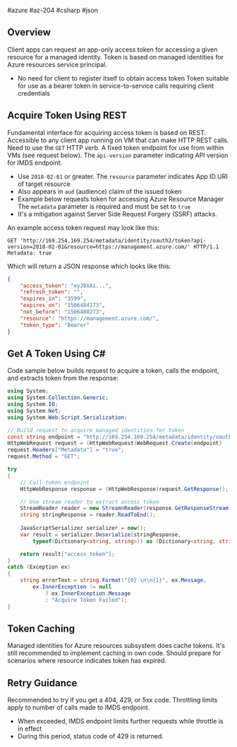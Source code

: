 #azure #az-204 #csharp #json 

## Overview
Client apps can request an app-only access token for accessing a given resource for a managed identity.
Token is based on managed identities for Azure resources service principal.
- No need for client to register itself to obtain access token
Token suitable for use as a bearer token in service-to-service calls requiring client credentials

## Acquire Token Using REST
Fundamental interface for acquiring access token is based on REST.
Accessible to any client app running on VM that can make HTTP REST calls.
Need to use the `GET` HTTP verb.
A fixed token endpoint for use from within VMs (see request below).
The `api-version` parameter indicating API version for IMDS endpoint.
- Use `2018-02-01` or greater.
The `resource` parameter indicates App ID URI of target resource
- Also appears in `aud` (audience) claim of the issued token
- Example below requests token for accessing Azure Resource Manager
The `metadata` parameter is required and must be set to `true`
- It's a mitigation against Server Side Request Forgery (SSRF) attacks.

An example access token request may look like this:
```http
GET 'http://169.254.169.254/metadata/identity/oauth2/token?api-version=2018-02-01&resource=https://management.azure.com/' HTTP/1.1 Metadata: true
```

Which will return a JSON response which looks like this:
```json
{
	"access_token": "eyJ0XAi...",
	"refresh_token": "",
	"expires_in": "3599",
	"expires_on": "1506484173",
	"not_before": "1506480273",
	"resource": "https://management.azure.com/",
	"token_type": "Bearer"
}
```

## Get A Token Using C\#
Code sample below builds request to acquire a token, calls the endpoint, and extracts token from the response:
```csharp
using System;
using System.Collection.Generic;
using System.IO;
using System.Net;
using System.Web.Script.Serialization;

// Build request to acquire managed identities for token
const string endpoint = "http://169.254.169.254/metadata/identity/oauth2/token?api-version=2018-02-01&resource=https://management.azure.com/";
HttpWebRequest request = (HttpWebRequest)WebRequest.Create(endpoint)
request.Headers["Metadata"] = "true";
request.Method = "GET";

try
{
	// Call token endpoint
	HttpWebResponse response = (HttpWebResponse)request.GetResponse();

	// Use stream reader to extract access token
	StreamReader reader = new StreamnReader(response.GetResponseStream());
	string stringResponse = reader.ReadToEnd();
	
	JavaScriptSerializer serializer = new();
	var result = serializer.Deserialize(stringResponse, 
		typeof(Dictionary<string, string>)) as (Dictionary<string, string>);

	return result["access_token"];
}
catch (Exception ex)
{
	string errorText = string.Format("{0} \n\n{1}", ex.Message,
		ex.InnerException != null
			? ex.InnerException.Message
			: "Acquire Token Failed");
}
```

## Token Caching
Managed identities for Azure resources subsystem does cache tokens.
It's still recommended to implement caching in own code.
Should prepare for scenarios where resource indicates token has expired.

## Retry Guidance
Recommended to try if you get a 404, 429, or 5xx code.
Throttling limits apply to number of calls made to IMDS endpoint.
- When exceeded, IMDS endpoint limits further requests while throttle is in effect
- During this period, status code of 429 is returned.